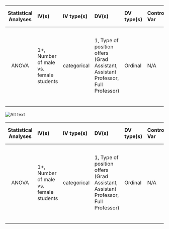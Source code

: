 
| **Statistical Analyses**	|  **IV(s)**  |  **IV type(s)** |  **DV(s)**  |  **DV type(s)**  |  **Control Var** | **Control Var type**  | **Question to be answered** | **_H0_** | **alpha** | **link to paper**| 
|:----------:|:----------|:------------|:-------------|:-------------|:------------|:------------- |:------------------|:----:|:-------:|:-------|
ANOVA	| 1+, Number of male vs. female students | categorical | 1, Type of position offers (Grad Assistant, Assistant Professor, Full Professor)| Ordinal | N/A | Students of Primology |Are female Primology students offered lower ranking jobs?| Academic positions offered to female students of Primology <= positions offered to male students | 0.38 | [Is Primatology an Equal-Opportunity Discipline?](https://journals.plos.org/plosone/article?id=10.1371/journal.pone.0030458) |
  |||||||||



![Alt text](https://bit.ly/2IWZoaF)




| **Statistical Analyses**	|  **IV(s)**  |  **IV type(s)** |  **DV(s)**  |  **DV type(s)**  |  **Control Var** | **Control Var type**  | **Question to be answered** | **_H0_** | **alpha** | **link to paper**| 
|:----------:|:----------|:------------|:-------------|:-------------|:------------|:------------- |:------------------|:----:|:-------:|:-------|
ANOVA	| 1+, Number of male vs. female students | categorical | 1, Type of position offers (Grad Assistant, Assistant Professor, Full Professor)| Ordinal | N/A | Students of Primology |Are female Primology students offered lower ranking jobs?| Academic positions offered to female students of Primology <= positions offered to male students | 0.38 | [Is Primatology an Equal-Opportunity Discipline?](https://journals.plos.org/plosone/article?id=10.1371/journal.pone.0030458) |
  |||||||||

